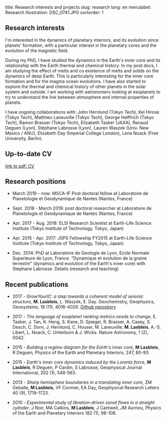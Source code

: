 title: Research interests and projects
slug: research
lang: en
menulabel: Research
Illustration: DSC_0741.JPG
sortorder: 1

## Research interests

I'm interested in the dynamics of planetary interiors, and its evolution since planets' formation, with a particular interest in the planetary cores and the evolution of the magnetic field.

During my PhD, I have studied the dynamics in the Earth's inner core and its relationship with the Earth thermal and chemical history. In my post docs, I am studying the effect of melts and co existence of melts and solids on the dynamics of deep Earth. This is particularly interesting for the inner core formation and for the magma ocean evolutions. I have also started to explore the thermal and chemical history of other planets in the solar system and outside. I am working with astronomers looking at exoplanets to try to understand the link between atmosphere and internal properties of planets.

I have ongoing collaborations with: John Hernlund (Tokyo Tech), Kei Hirose (Tokyo Tech), Matthieu Laneuville (Tokyo Tech), George Helffrich (Tokyo Tech), Ramon Brasser (Tokyo Tech), Elizabeth Tasker (JAXA), Renaud Deguen (Lyon), Stéphane Labrosse (Lyon), Lauren Waszek (Univ. New Mexico / ANU), Elizabeth Day (Imperial College London), Lena Noack (Free University, Berlin).

## Up-to-date CV

[link to pdf: CV]({filename}/files/CV.pdf)

## Research positions

- March 2019 - now: MSCA-IF Post doctoral fellow at Laboratoire de Planetologie et Geodynamique de Nantes (Nantes, France)

- Sept. 2018 - March 2019: post doctoral researcher at Laboratoire de Planetologie et Geodynamique de Nantes (Nantes, France)

- Apr. 2017 - Aug. 2018: ELSI Research Scientist at Earth-Life Science Institute (Tokyo Institute of Technology, Tokyo, Japan)

- Apr. 2015 - Apr. 2017: JSPS Fellowship FY2015 at Earth-Life Science Institute (Tokyo Institute of Technology, Tokyo, Japan)

- Dec. 2014: PhD at Laboratoire de Geologie de Lyon, Ecole Normale Superieure de Lyon, France. "Dynamique et evolution de la graine terrestre" (dynamics and evolution of the Earth's inner core) with Stephane Labrosse. Details (research and teaching)


## Recent publications

- 2017 - *GrowYourIC: a step towards a coherent model of seismic structure*, **M. Lasbleis**, L. Waszek, E. Day. Geochemistry, Geophysics, Geosystems, 18 (11), 4016-4026. [Github repository](https://github.com/MarineLasbleis/GrowYourIC) 

- 2017 - *The language of exoplanet ranking metrics needs to change*, E. Tasker, J. Tan, K. Heng, S. Kane, D. Spiegel, R. Brasser, A. Casey, S. Desch, C. Dorn, J. Hernlund, C. Houser, M. Laneuville, **M. Lasbleis**, A.-S. Libert, L. Noack, C. Unterborn & J. Wicks. Nature Astronomy, 1 (2), 0042.

- 2015 - *Building a regime diagram for the Earth's inner core*, **M Lasbleis**, R Deguen, Physics of the Earth and Planetary Interiors, 247, 80-93.

- 2015 - *Earth's inner core dynamics induced by the Lorentz force*, **M Lasbleis**, R Deguen, P Cardin, S Labrosse, Geophysical Journal International, 202 (1), 548-563.

- 2013 - *Sharp hemisphere boundaries in a translating inner core*, ZM Geballe, **M Lasbleis**, VF Cormier, EA Day, Geophysical Research Letters 40 (9), 1719-1723.

- 2010 - *Experimental study of libration-driven zonal flows in a straight cylinder*, J Noir, MA Calkins, **M Lasbleis**, J Cantwell, JM Aurnou, Physics of the Earth and Planetary Interiors 182 (1), 98-106. 
